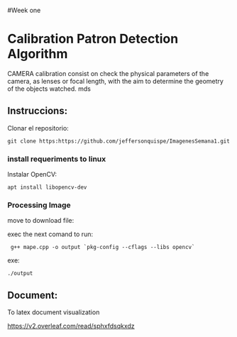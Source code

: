 #Week one
# Calibration Patron Detection Algorithm
CAMERA
calibration  consist  on  check  the
physical   parameters   of   the   camera,   as
lenses or focal length, with the aim to determine
the geometry of the objects watched.
mds

## Instruccions:

Clonar el repositorio:
```
git clone https:https://github.com/jeffersonquispe/ImagenesSemana1.git
``` 

### install requeriments to linux

Instalar OpenCV:

```
apt install libopencv-dev
```


### Processing Image
move to download file:

exec the next comand to run:

```
 g++ mape.cpp -o output `pkg-config --cflags --libs opencv`

```

exe:
```
./output
```
## Document:
To latex document visualization

https://v2.overleaf.com/read/sphxfdsqkxdz





